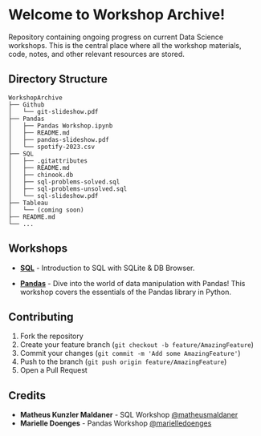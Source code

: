 # Welcome to Workshop Archive!

Repository containing ongoing progress on current Data Science workshops. This is the central place where all the workshop materials, code, notes, and other relevant resources are stored.

## Directory Structure

```plaintext
WorkshopArchive
├── Github
│   └── git-slideshow.pdf
├── Pandas
│   ├── Pandas Workshop.ipynb
│   ├── README.md
│   ├── pandas-slideshow.pdf
│   └── spotify-2023.csv 
├── SQL
│   ├── .gitattributes
│   ├── README.md
│   ├── chinook.db
│   ├── sql-problems-solved.sql
│   ├── sql-problems-unsolved.sql
│   └── sql-slideshow.pdf
├── Tableau
│   └── (coming soon)
├── README.md
└── ...
```

## Workshops

- **[SQL](./SQL/)** - Introduction to SQL with SQLite & DB Browser.
  
- **[Pandas](./Pandas/)** - Dive into the world of data manipulation with Pandas! This workshop covers the essentials of the Pandas library in Python.

[//]: # "- **[Tableau](./Tableau/)** - Explore the power of data visualization with Tableau."

[//]: # "- **[Github](./Github/)** - Contains materials related to our workshop on Github."

## Contributing

1. Fork the repository
2. Create your feature branch (`git checkout -b feature/AmazingFeature`)
3. Commit your changes (`git commit -m 'Add some AmazingFeature'`)
4. Push to the branch (`git push origin feature/AmazingFeature`)
5. Open a Pull Request

## Credits

- **Matheus Kunzler Maldaner** - SQL Workshop [@matheusmaldaner](https://github.com/matheusmaldaner)
- **Marielle Doenges** - Pandas Workshop [@marielledoenges](https://github.com/marielledoenges)
